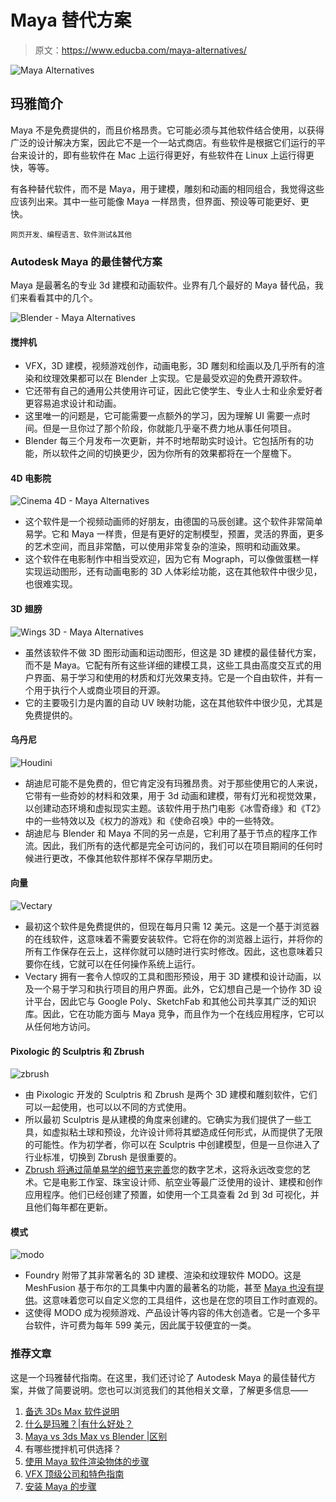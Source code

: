 # Maya 替代方案

> 原文：<https://www.educba.com/maya-alternatives/>

![Maya Alternatives](img/53d020c528983b2488dc10e140c66c37.png)



## 玛雅简介

Maya 不是免费提供的，而且价格昂贵。它可能必须与其他软件结合使用，以获得广泛的设计解决方案，因此它不是一个一站式商店。有些软件是根据它们运行的平台来设计的，即有些软件在 Mac 上运行得更好，有些软件在 Linux 上运行得更快，等等。

有各种替代软件，而不是 Maya，用于建模，雕刻和动画的相同组合，我觉得这些应该列出来。其中一些可能像 Maya 一样昂贵，但界面、预设等可能更好、更快。

<small>网页开发、编程语言、软件测试&其他</small>

### Autodesk Maya 的最佳替代方案

Maya 是最著名的专业 3d 建模和动画软件。业界有几个最好的 Maya 替代品，我们来看看其中的几个。

![Blender - Maya Alternatives](img/0f578a989e17dc78ad68240418cb1c39.png)



#### 搅拌机

*   VFX，3D 建模，视频游戏创作，动画电影，3D 雕刻和绘画以及几乎所有的渲染和纹理效果都可以在 Blender 上实现。它是最受欢迎的免费开源软件。
*   它还带有自己的通用公共使用许可证，因此它使学生、专业人士和业余爱好者更容易追求设计和动画。
*   这里唯一的问题是，它可能需要一点额外的学习，因为理解 UI 需要一点时间。但是一旦你过了那个阶段，你就能几乎毫不费力地从事任何项目。
*   Blender 每三个月发布一次更新，并不时地帮助实时设计。它包括所有的功能，所以软件之间的切换更少，因为你所有的效果都将在一个屋檐下。

#### 4D 电影院

![Cinema 4D - Maya Alternatives](img/4b4a28b3d6feff6ff7ae7ba8b204044f.png)



*   这个软件是一个视频动画师的好朋友，由德国的马辰创建。这个软件非常简单易学。它和 Maya 一样贵，但是有更好的定制模型，预置，灵活的界面，更多的艺术空间，而且非常酷，可以使用非常复杂的渲染，照明和动画效果。
*   这个软件在电影制作中相当受欢迎，因为它有 Mograph，可以像做蛋糕一样实现运动图形，还有动画电影的 3D 人体彩绘功能，这在其他软件中很少见，也很难实现。

#### 3D 翅膀

![Wings 3D - Maya Alternatives](img/6510b1aff1db876c07db13b8cd4d0f5d.png)



*   虽然该软件不做 3D 图形动画和运动图形，但这是 3D 建模的最佳替代方案，而不是 Maya。它配有所有这些详细的建模工具，这些工具由高度交互式的用户界面、易于学习和使用的材质和灯光效果支持。它是一个自由软件，并有一个用于执行个人或商业项目的开源。
*   它的主要吸引力是内置的自动 UV 映射功能，这在其他软件中很少见，尤其是免费提供的。

#### 乌丹尼

![Houdini](img/f2681b1ec304ee7e47d725a659fdec08.png)



*   胡迪尼可能不是免费的，但它肯定没有玛雅昂贵。对于那些使用它的人来说，它带有一些奇妙的材料和效果，用于 3d 动画和建模，带有灯光和视觉效果，以创建动态环境和虚拟现实主题。该软件用于热门电影《冰雪奇缘》和《T2》中的一些特效以及《权力的游戏》和《使命召唤》中的一些特效。
*   胡迪尼与 Blender 和 Maya 不同的另一点是，它利用了基于节点的程序工作流。因此，我们所有的迭代都是完全可访问的，我们可以在项目期间的任何时候进行更改，不像其他软件那样不保存早期历史。

#### 向量

![Vectary](img/8e08621cf6af885f086712cf88d2673a.png)



*   最初这个软件是免费提供的，但现在每月只需 12 美元。这是一个基于浏览器的在线软件，这意味着不需要安装软件。它将在你的浏览器上运行，并将你的所有工作保存在云上，这样你就可以随时进行实时修改。因此，这也意味着只要你在线，它就可以在任何操作系统上运行。
*   Vectary 拥有一套令人惊叹的工具和图形预设，用于 3D 建模和设计动画，以及一个易于学习和执行项目的用户界面。此外，它幻想自己是一个协作 3D 设计平台，因此它与 Google Poly、SketchFab 和其他公司共享其广泛的知识库。因此，它在功能方面与 Maya 竞争，而且作为一个在线应用程序，它可以从任何地方访问。

#### Pixologic 的 Sculptris 和 Zbrush

![zbrush](img/712853f4244f8a62c202319bd6e81d04.png)



*   由 Pixologic 开发的 Sculptris 和 Zbrush 是两个 3D 建模和雕刻软件，它们可以一起使用，也可以以不同的方式使用。
*   所以最初 Sculptris 是从建模的角度来创建的。它确实为我们提供了一些工具，如虚拟粘土球和预设，允许设计师将其塑造成任何形式，从而提供了无限的可能性。作为初学者，你可以在 Sculptris 中创建模型，但是一旦你进入了行业标准，切换到 Zbrush 是很重要的。
*   [Zbrush 将通过简单易学的细节来完善](https://www.educba.com/zbrush-tools/)您的数字艺术，这将永远改变您的艺术。它是电影工作室、珠宝设计师、航空业等最广泛使用的设计、建模和创作应用程序。他们已经创建了预置，如使用一个工具查看 2d 到 3d 可视化，并且他们每年都在更新。

#### 模式

![modo](img/0ebfd8ec983403c8eaa55d0471c3e056.png)



*   Foundry 附带了其非常著名的 3D 建模、渲染和纹理软件 MODO。这是 MeshFusion 基于布尔的工具集中内置的最著名的功能，甚至 [Maya 也没有提供](https://www.educba.com/maya-bonus-tools/)。这意味着您可以自定义您的工具组件，这也是在您的项目工作时直观的。
*   这使得 MODO 成为视频游戏、产品设计等内容的伟大创造者。它是一个多平台软件，许可费为每年 599 美元，因此属于较便宜的一类。

### 推荐文章

这是一个玛雅替代指南。在这里，我们还讨论了 Autodesk Maya 的最佳替代方案，并做了简要说明。您也可以浏览我们的其他相关文章，了解更多信息——

1.  [备选 3Ds Max 软件说明](https://www.educba.com/3ds-max-alternatives/)
2.  [什么是玛雅？|有什么好处？](https://www.educba.com/what-is-maya/)
3.  [Maya vs 3ds Max vs Blender |区别](https://www.educba.com/maya-vs-3ds-max-vs-blender/)
4.  有哪些搅拌机可供选择？
5.  [使用 Maya 软件渲染物体的步骤](https://www.educba.com/rendering-in-maya/)
6.  [VFX 顶级公司和特色指南](https://www.educba.com/vfx-companies/)
7.  [安装 Maya 的步骤](https://www.educba.com/install-maya/)





